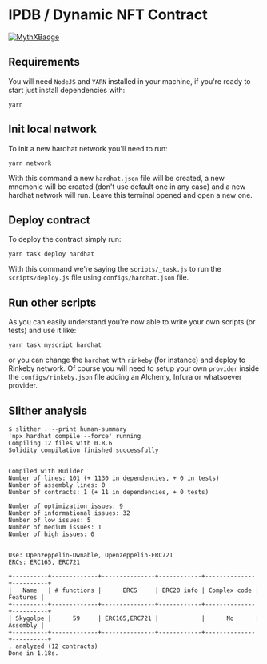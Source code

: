 # IPDB / Dynamic NFT Contract

[![MythXBadge](https://badgen.net/https/api.mythx.io/v1/projects/954f31f3-834a-417e-b915-aa42e51ee793/badge/data?cache=300&icon=https://raw.githubusercontent.com/ConsenSys/mythx-github-badge/main/logo_white.svg)](https://docs.mythx.io/dashboard/github-badges)


## Requirements

You will need `NodeJS` and `YARN` installed in your machine, if you're ready to start just install dependencies with:

```
yarn
```

## Init local network

To init a new hardhat network you'll need to run:
```
yarn network
```

With this command a new `hardhat.json` file will be created, a new mnemonic will be created (don't use default one in any case) and a new hardhat network will run. Leave this terminal opened and open a new one.

## Deploy contract

To deploy the contract simply run:

```
yarn task deploy hardhat
```

With this command we're saying the `scripts/_task.js` to run the `scripts/deploy.js` file using `configs/hardhat.json` file.

## Run other scripts

As you can easily understand you're now able to write your own scripts (or tests) and use it like:

```
yarn task myscript hardhat
```

or you can change the `hardhat` with `rinkeby` (for instance) and deploy to Rinkeby network. Of course you will need to setup your own `provider` inside the `configs/rinkeby.json` file adding an Alchemy, Infura or whatsoever provider.

## Slither analysis

```
$ slither . --print human-summary
'npx hardhat compile --force' running
Compiling 12 files with 0.8.6
Solidity compilation finished successfully


Compiled with Builder
Number of lines: 101 (+ 1130 in dependencies, + 0 in tests)
Number of assembly lines: 0
Number of contracts: 1 (+ 11 in dependencies, + 0 tests) 

Number of optimization issues: 9
Number of informational issues: 32
Number of low issues: 5
Number of medium issues: 1
Number of high issues: 0


Use: Openzeppelin-Ownable, Openzeppelin-ERC721
ERCs: ERC165, ERC721

+----------+-------------+---------------+------------+--------------+----------+
|   Name   | # functions |      ERCS     | ERC20 info | Complex code | Features |
+----------+-------------+---------------+------------+--------------+----------+
| Skygolpe |      59     | ERC165,ERC721 |            |      No      | Assembly |
+----------+-------------+---------------+------------+--------------+----------+
. analyzed (12 contracts)
Done in 1.18s.
```
